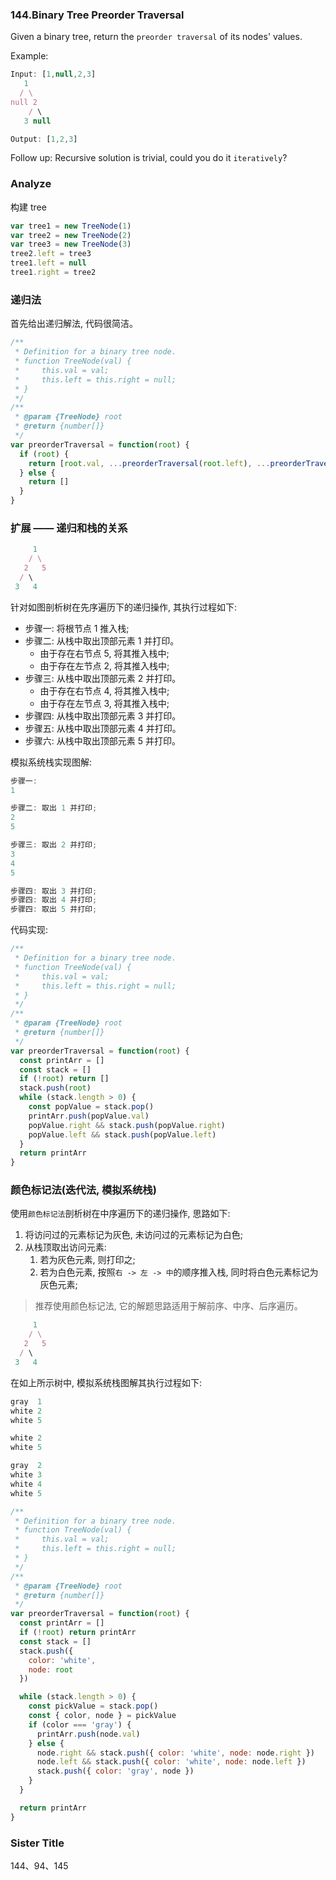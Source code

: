 ### 144.Binary Tree Preorder Traversal

Given a binary tree, return the `preorder traversal` of its nodes' values.

Example:

```js
Input: [1,null,2,3]
   1
  / \
null 2
    / \
   3 null

Output: [1,2,3]
```

Follow up: Recursive solution is trivial, could you do it `iteratively`?

### Analyze

构建 tree

```js
var tree1 = new TreeNode(1)
var tree2 = new TreeNode(2)
var tree3 = new TreeNode(3)
tree2.left = tree3
tree1.left = null
tree1.right = tree2
```

### 递归法

首先给出递归解法, 代码很简洁。

```js
/**
 * Definition for a binary tree node.
 * function TreeNode(val) {
 *     this.val = val;
 *     this.left = this.right = null;
 * }
 */
/**
 * @param {TreeNode} root
 * @return {number[]}
 */
var preorderTraversal = function(root) {
  if (root) {
    return [root.val, ...preorderTraversal(root.left), ...preorderTraversal(root.right)]
  } else {
    return []
  }
}
```

### 扩展 —— 递归和栈的关系

```js
     1
    / \
   2   5
  / \
 3   4
```

针对如图剖析树在先序遍历下的递归操作, 其执行过程如下:

* 步骤一: 将根节点 1 推入栈;
* 步骤二: 从栈中取出顶部元素 1 并打印。
  * 由于存在右节点 5, 将其推入栈中;
  * 由于存在左节点 2, 将其推入栈中;
* 步骤三: 从栈中取出顶部元素 2 并打印。
  * 由于存在右节点 4, 将其推入栈中;
  * 由于存在左节点 3, 将其推入栈中;
* 步骤四: 从栈中取出顶部元素 3 并打印。
* 步骤五: 从栈中取出顶部元素 4 并打印。
* 步骤六: 从栈中取出顶部元素 5 并打印。

模拟系统栈实现图解:

```js
步骤一:
1

步骤二: 取出 1 并打印;
2
5

步骤三: 取出 2 并打印;
3
4
5

步骤四: 取出 3 并打印;
步骤四: 取出 4 并打印;
步骤四: 取出 5 并打印;
```

代码实现:

```js
/**
 * Definition for a binary tree node.
 * function TreeNode(val) {
 *     this.val = val;
 *     this.left = this.right = null;
 * }
 */
/**
 * @param {TreeNode} root
 * @return {number[]}
 */
var preorderTraversal = function(root) {
  const printArr = []
  const stack = []
  if (!root) return []
  stack.push(root)
  while (stack.length > 0) {
    const popValue = stack.pop()
    printArr.push(popValue.val)
    popValue.right && stack.push(popValue.right)
    popValue.left && stack.push(popValue.left)
  }
  return printArr
}
```

### 颜色标记法(迭代法, 模拟系统栈)

使用`颜色标记法`剖析树在中序遍历下的递归操作, 思路如下:

1. 将访问过的元素标记为灰色, 未访问过的元素标记为白色;
2. 从栈顶取出访问元素:
   1. 若为灰色元素, 则打印之;
   2. 若为白色元素, 按照`右 -> 左 -> 中`的顺序推入栈, 同时将白色元素标记为灰色元素;

> 推荐使用颜色标记法, 它的解题思路适用于解前序、中序、后序遍历。

```js
     1
    / \
   2   5
  / \
 3   4
```

在如上所示树中, 模拟系统栈图解其执行过程如下:

```js
gray  1
white 2
white 5

white 2
white 5

gray  2
white 3
white 4
white 5
```

```js
/**
 * Definition for a binary tree node.
 * function TreeNode(val) {
 *     this.val = val;
 *     this.left = this.right = null;
 * }
 */
/**
 * @param {TreeNode} root
 * @return {number[]}
 */
var preorderTraversal = function(root) {
  const printArr = []
  if (!root) return printArr
  const stack = []
  stack.push({
    color: 'white',
    node: root
  })

  while (stack.length > 0) {
    const pickValue = stack.pop()
    const { color, node } = pickValue
    if (color === 'gray') {
      printArr.push(node.val)
    } else {
      node.right && stack.push({ color: 'white', node: node.right })
      node.left && stack.push({ color: 'white', node: node.left })
      stack.push({ color: 'gray', node })
    }
  }

  return printArr
}
```

### Sister Title

144、94、145